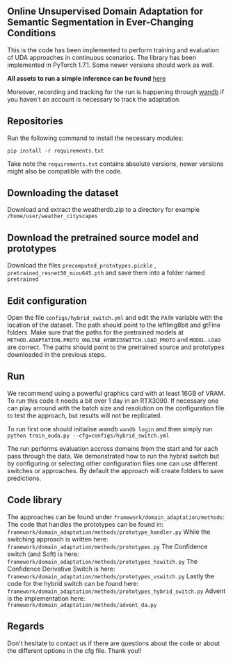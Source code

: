 ## Online Unsupervised Domain Adaptation for Semantic Segmentation in Ever-Changing Conditions

This is the code has been implemented to perform training and evaluation of UDA approaches in continuous scenarios. The library has been implemented in PyTorch 
1.7.1. Some newer versions should work as well.

**All assets to run a simple inference can be found** [here](https://drive.google.com/drive/folders/14X3XUjvnl0gwML4k7FI1yB9u9-oQmo-x?usp=sharing)

Moreover, recording and tracking for the run is happening through [wandb](https://wandb.com) if you haven't an account is necessary to track the adaptation.

## Repositories

Run the following command to install the necessary modules:

```
pip install -r requirements.txt
```
Take note the `requirements.txt` contains absolute versions, newer versions might also be compatible with the code.

## Downloading the dataset

Download and extract the weatherdb.zip to a directory for example `/home/user/weather_cityscapes`

## Download the pretrained source model and prototypes

Download the files `precomputed_prototypes.pickle` , `pretrained_resnet50_miou645.pth` and save them into a folder named `pretrained`

## Edit configuration

Open the file `configs/hybrid_switch.yml` and edit the `PATH` variable with the location of the dataset. The path should point to the leftImg8bit and gtFine folders. Make sure that the paths for the pretrained models at `METHOD.ADAPTATION.PROTO_ONLINE_HYBRIDSWITCH.LOAD_PROTO` and `MODEL.LOAD` are correct. The paths should point to the pretrained source and prototypes downloaded in the previous steps.

## Run

We recommend using a powerful graphics card with at least 16GB of VRAM. To run this code it needs a bit over 1 day in an RTX3090. If necessary one can play arround with the batch size and resolution on the configuration file to test the approach, but results will not be replicated.

To run first one should initialise wandb `wandb login` and then simply run `python train_ouda.py --cfg=configs/hybrid_switch.yml`

The run performs evaluation accross domains from the start and for each pass through the data. We demonstrated how to run the hybrid switch but by configuring or selecting other configuration files one can use different switches or approaches. By default the approach will create folders to save predictions.

## Code library

The approaches can be found under `framework/domain_adaptation/methods`:
The code that handles the prototypes can be found in: `framework/domain_adaptation/methods/prototype_handler.py`
While the switching approach is written here: `framework/domain_adaptation/methods/prototypes.py`
The Confidence switch (and Soft) is here: `framework/domain_adaptation/methods/prototypes_hswitch.py`
The Confidence Derivative Switch is here: `framework/domain_adaptation/methods/prototypes_vswitch.py`
Lastly the code for the hybrid switch can be found here: `framework/domain_adaptation/methods/prototypes_hybrid_switch.py`
Advent is the implementation here: `framework/domain_adaptation/methods/advent_da.py`

## Regards

Don't hesitate to contact us if there are questions about the code or about the different options in the cfg file.
Thank you!!










